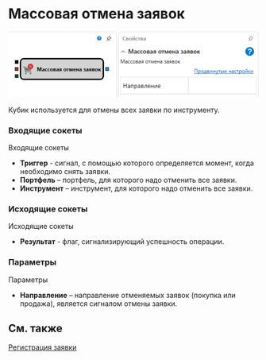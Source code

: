 # Массовая отмена заявок

![Designer Mass Cancellations 00](../../../../../../images/designer_mass_cancellations_00.png)

Кубик используется для отмены всех заявки по инструменту.

### Входящие сокеты

Входящие сокеты

- **Триггер** - сигнал, с помощью которого определяется момент, когда необходимо снять заявки.
- **Портфель** – портфель, для которого надо отменить все заявки.
- **Инструмент** – инструмент, для которого надо отменить все заявки.

### Исходящие сокеты

Исходящие сокеты

- **Результат** - флаг, сигнализирующий успешность операции.

### Параметры

Параметры

- **Направление** – направление отменяемых заявок (покупка или продажа), является сигналом отмены заявки.

## См. также

[Регистрация заявки](register.md)
